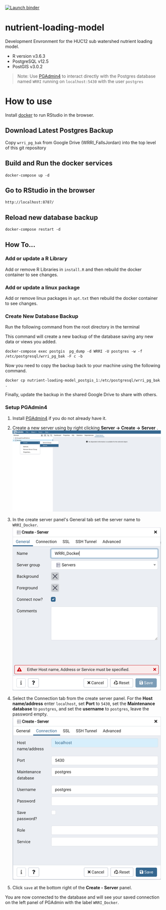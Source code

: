 [![Launch binder](https://mybinder.org/badge_logo.svg)](https://mybinder.org/v2/gh/cwhite911/nutrient-loading-model/main?urlpath=rstudio)

# nutrient-loading-model
Development Envronment for the HUC12 sub watershed nutrient loading model. 

- R version v3.6.3
- PostgreSQL v12.5
- PostGIS v3.0.2

>Note: Use [PGAdmin4](https://www.pgadmin.org/download/) to interact directly with the Postgres database named `WRRI` running on `localhost:5430` with the user `postgres`

# How to use
Install [docker](https://docs.docker.com/get-docker/) to run RStudio in the browser.

## Download Latest Postgres Backup
Copy `wrri_pg_bak` from Google Drive (WRRI_FallsJordan) into the top level of this git repository

## Build and Run the docker services
```docker
docker-compose up -d
```

## Go to RStudio in the browser
```
http://localhost:8787/
```

## Reload new database backup
```
docker-compose restart -d
```

## How To...
### Add or update a R Library 
Add or remove R Libraries in `install.R` and then rebuild the docker container to see changes.

### Add or update a linux package 
Add or remove linux packages in `apt.txt` then rebuild the docker container to see changes.

### Create New Database Backup
Run the following command from the root directory in the terminal

This command will create a new backup of the database saving any new data or views you added.
```
docker-compose exec postgis  pg_dump -d WRRI -U postgres -w -f /etc/postgresql/wrri_pg_bak -F c -b
```

Now you need to copy the backup back to your machine using the following command.
```
docker cp nutrient-loading-model_postgis_1:/etc/postgresql/wrri_pg_bak .
```

Finally, update the backup in the shared Google Drive to share with others.


### Setup PGAdmin4

1. Install [PGAdmin4](https://www.pgadmin.org/download/) if you do not already have it.

2. Create a new server using by right clicking **Server -> Create -> Server** .
![](docs/images/pgadmin_create_server.png)

3. In the create server panel's General tab set the server name to `WRRI_Docker`.
![](docs/images/pgadmin_set_server_name.png)

4. Select the Connection tab from the create server panel. For the **Host name/address** enter `localhost`, set **Port** to `5430`, set the **Maintenance database** to `postgres`, and set the **username** to `postgres`, leave the password empty.
![](docs/images/pgadmin_set_server_connection.png)

5. Click `save` at the bottom right of the **Create - Server** panel.

You are now connected to the database and will see your saved connection on the left panel of PGAdmin with the label `WRRI_Docker`.
